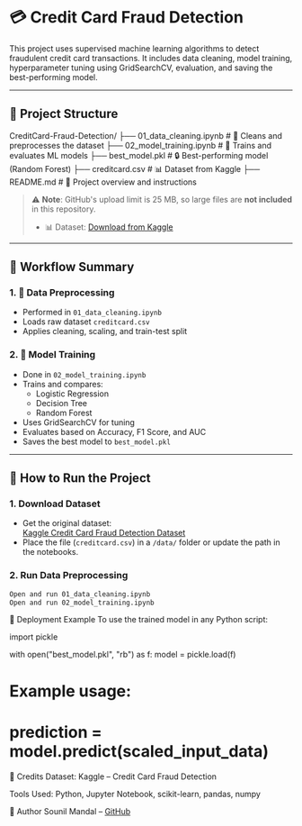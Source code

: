 # 💳 Credit Card Fraud Detection

This project uses supervised machine learning algorithms to detect fraudulent credit card transactions. It includes data cleaning, model training, hyperparameter tuning using GridSearchCV, evaluation, and saving the best-performing model.

---

## 📁 Project Structure

CreditCard-Fraud-Detection/
├── 01_data_cleaning.ipynb # 🧹 Cleans and preprocesses the dataset
├── 02_model_training.ipynb # 🤖 Trains and evaluates ML models
├── best_model.pkl # 🔒 Best-performing model (Random Forest) 
├── creditcard.csv # 📊 Dataset from Kaggle
├── README.md # 📘 Project overview and instructions


> ⚠️ **Note**: GitHub's upload limit is 25 MB, so large files are **not included** in this repository.
> - 📊 Dataset: [Download from Kaggle](https://www.kaggle.com/datasets/mlg-ulb/creditcardfraud)


---

## 🚀 Workflow Summary

### 1. 🔄 Data Preprocessing
- Performed in `01_data_cleaning.ipynb`
- Loads raw dataset `creditcard.csv`
- Applies cleaning, scaling, and train-test split

### 2. 🤖 Model Training
- Done in `02_model_training.ipynb`
- Trains and compares:
  - Logistic Regression
  - Decision Tree
  - Random Forest
- Uses GridSearchCV for tuning
- Evaluates based on Accuracy, F1 Score, and AUC
- Saves the best model to `best_model.pkl`

---

## 🧪 How to Run the Project

### 1. Download Dataset
- Get the original dataset:  
  [Kaggle Credit Card Fraud Detection Dataset](https://www.kaggle.com/datasets/mlg-ulb/creditcardfraud)
- Place the file (`creditcard.csv`) in a `/data/` folder or update the path in the notebooks.

### 2. Run Data Preprocessing
```bash
Open and run 01_data_cleaning.ipynb
Open and run 02_model_training.ipynb
```
💼 Deployment Example
To use the trained model in any Python script:

import pickle

with open("best_model.pkl", "rb") as f:
    model = pickle.load(f)

# Example usage:
# prediction = model.predict(scaled_input_data)

📎 Credits
Dataset: Kaggle – Credit Card Fraud Detection

Tools Used: Python, Jupyter Notebook, scikit-learn, pandas, numpy

👤 Author
Sounil Mandal – [GitHub](https://github.com/JOHNNY210702)
